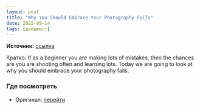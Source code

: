 ```yaml
---
layout: post
title: "Why You Should Embrace Your Photography Fails"
date: 2025-09-14
tags: [дайджест]
---
```


**Источник:** [ссылка](https://www.lightstalking.com/why-you-should-embrace-your-photography-fails/)

Кратко: If as a beginner you are making lots of mistakes, then the chances are you are shooting often and learning lots. Today we are going to look at why you should embrace your photography fails.

### Где посмотреть
- Оригинал: [перейти]({link})

